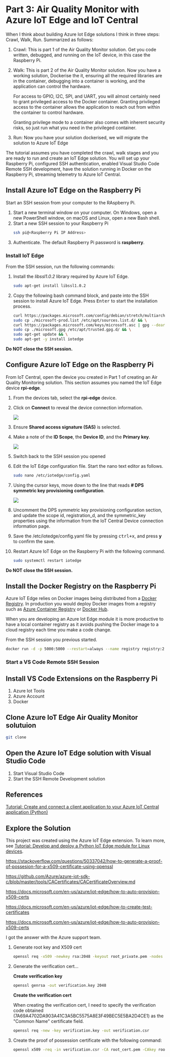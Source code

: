 # Part 3: Air Quality Monitor with Azure IoT Edge and IoT Central

When I think about building Azure Iot Edge solutions I think in three steps: Crawl, Walk, Run. Summarized as follows:

1. Crawl: This is part 1 of the Air Quality Monitor solution. Get you code written, debugged, and running on the IoT device, in this case the Raspberry Pi.
2. Walk: This is part 2 of the Air Quality Monitor solution. Now you have a working solution, Dockerise the it, ensuring all the required libraries are in the container, debugging into a container is working, and the application can control the hardware.

    For access to GPIO, I2C, SPI, and UART, you will almost certainly need to grant privileged access to the Docker container. Granting privileged access to the container allows the application to reach out from within the container to control hardware. 
    
    Granting privilege mode to a container also comes with inherent security risks, so just run what you need in the privileged container.
3. Run: Now you have your solution dockerised, we will migrate the solution to Azure IoT Edge

The tutorial assumes you have completed the crawl, walk stages and you are ready to run and create an IoT Edge solution. You will set up your Raspberry Pi, configured SSH authentication, enabled Visual Studio Code Remote SSH development, have the solution running in Docker on the Raspberry Pi, streaming telemetry to Azure IoT Central.

## Install Azure IoT Edge on the Raspberry Pi

Start an SSH session from your computer to the RAspberry Pi.

1. Start a new terminal window on your computer. On Windows, open a new PowerShell window, on macOS and Linux, open a new Bash shell.
2. Start a new SSH session to your Raspberry Pi
    ```bash
    ssh pi@<Raspberry Pi IP Address>
    ```
3. Authenticate. The default Raspberry Pi password is **raspberry**.

### Install IoT Edge

From the SSH session, run the following commands:

1. Install the *libssl1.0.2* library required by Azure IoT Edge.

    ```bash
    sudo apt-get install libssl1.0.2
    ```

2. Copy the following bash command block, and paste into the SSH session to install Azure IoT Edge. Press <kbd>Enter</kbd> to start the installation process.

    ```bash
    curl https://packages.microsoft.com/config/debian/stretch/multiarch/prod.list > ./microsoft-prod.list && \
    sudo cp ./microsoft-prod.list /etc/apt/sources.list.d/ && \
    curl https://packages.microsoft.com/keys/microsoft.asc | gpg --dearmor > microsoft.gpg && \
    sudo cp ./microsoft.gpg /etc/apt/trusted.gpg.d/ && \
    sudo apt-get update && \
    sudo apt-get -y install iotedge
    ```

**Do NOT close the SSH session.**

## Configure Azure IoT Edge on the Raspberry Pi

From IoT Central, open the device you created in Part 1 of creating an Air Quality Monitoring solution. This section assumes you named the IoT Edge device **rpi-edge**.

1. From the devices tab, select the **rpi-edge** device.
2. Click on **Connect** to reveal the device connection information.

    ![](resources/iot-central-connect.png)

3. Ensure **Shared access signature (SAS)** is selected.
4. Make a note of the **ID Scope**, the **Device ID**, and the **Primary key**.

    ![](resources/iot-central-device-connection.png)

5. Switch back to the SSH session you opened
6. Edit the IoT Edge configuration file. Start the nano text editor as follows.
    ```bash
    sudo nano /etc/iotedge/config.yaml
    ```
7. Using the cursor keys, move down to the line that reads **# DPS symmetric key provisioning configuration**.

    ![](resources/iot-edge-configure.png)

8. Uncomment the DPS symmetric key provisioning configuration section, and update the scope id, registration_d, and the symmetric_key properties using the information from the IoT Central Device connection information page.
9. Save the /etc/iotedge/config.yaml file by pressing <kbd>ctrl+x</kbd>, and press **y** to confirm the save.
10. Restart Azure IoT Edge on the Raspberry Pi with the following command.
    ```bash
    sudo systemctl restart iotedge
    ```

**Do NOT close the SSH session.**

## Install the Docker Registry on the Raspberry Pi

Azure IoT Edge relies on Docker images being distributed from a [Docker Registry](https://docs.docker.com/registry/). In production you would deploy Docker images from a registry such as [Azure Container Registry](https://azure.microsoft.com/en-us/services/container-registry/) or [Docker Hub](https://hub.docker.com/).

When you are developing an Azure Iot Edge module it is more productive to have a local container registry as it avoids pushing the Docker image to a cloud registry each time you make a code change.

From the SSH session you previous started.

```bash
docker run -d -p 5000:5000 --restart=always --name registry registry:2
```

### Start a VS Code Remote SSH Session





## Install VS Code Extensions on the Raspberry Pi

1. Azure Iot Tools
2. Azure Account
2. Docker


## Clone Azure IoT Edge Air Quality Monitor solutuion

```bash
git clone
```


## Open the Azure IoT Edge solution with Visual Studio Code

1. Start Visual Studio Code
2. Start the SSH Remote Development solution

## References

[Tutorial: Create and connect a client application to your Azure IoT Central application (Python)](https://docs.microsoft.com/en-us/azure/iot-central/core/tutorial-connect-device-python)

## Explore the Solution

This project was created using the Azure IoT Edge extension. To learn more, see [Tutorial: Develop and deploy a Python IoT Edge module for Linux devices](https://docs.microsoft.com/en-in/azure/iot-edge/tutorial-python-module).






https://stackoverflow.com/questions/50337042/how-to-generate-a-proof-of-possesion-for-a-x509-certificate-using-openssl


https://github.com/Azure/azure-iot-sdk-c/blob/master/tools/CACertificates/CACertificateOverview.md

https://docs.microsoft.com/en-us/azure/iot-edge/how-to-auto-provision-x509-certs


https://docs.microsoft.com/en-us/azure/iot-edge/how-to-create-test-certificates


https://docs.microsoft.com/en-us/azure/iot-edge/how-to-auto-provision-x509-certs


I got the answer with the Azure support team.

1. Generate root key and X509 cert

    ```bash
    openssl req -x509 -newkey rsa:2048 -keyout root_private.pem -nodes -out root_cert.pem
    ```
2. Generate the verification cert...

    **Create verification key**

    ```bash
    openssl genrsa -out verification.key 2048
    ```
    **Create the verification cert**

    When creating the verification cert, I need to specify the verification code obtained (7A69A4702DA903A41C3A5BC5575A8E3F49BEC5E5BA2D4CE1) as the "Common Name" certificate field.

    ```bash
    openssl req -new -key verification.key -out verification.csr
    ```
3. Create the proof of possession certificate with the following command:

    ```bash
    openssl x509 -req -in verification.csr -CA root_cert.pem -CAkey root_private.pem -CAcreateserial -out verificationCert.pem -days 1024 -sha256
    ```